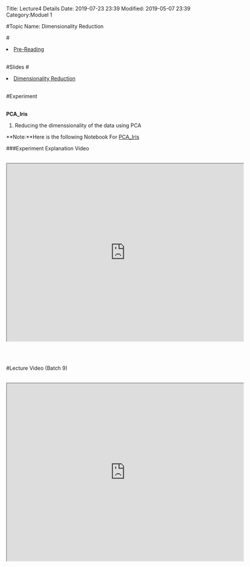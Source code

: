 Title: Lecture4 Details
Date: 2019-07-23 23:39
Modified: 2019-05-07 23:39
Category:Moduel 1

#Topic Name: Dimensionality Reduction<br>

#<li><a href="https://drive.google.com/file/d/1U76jTQvAfe4_21KZOD4MYwnr3KNSsO5E/view?usp=sharing" target="_blank">Pre-Reading</a></li> <br>

#Slides
#<li><a href="https://drive.google.com/drive/u/0/folders/12rE0aoeZ-jNSvqJmK-0h5gdQ_FF0qoPh" target="_blank">Dimensionality Reduction</a></li> <br>



#Experiment<br><br>

**PCA_Iris**

1. Reducing the  dimenssionality of the data using PCA

**Note:**Here is the following Notebook For [PCA_Iris](https://drive.google.com/file/d/1VkNsby7vQPjhD3pnhfgkgpaLyVSF_Sy1/view?usp=sharing)

###Experiment Explanation Video <br><br>
<iframe src="https://cdn.talentsprint.com/aiml/AIML_BATCH_HYD_7/Week_1/pca.mp4"width="640" height="480"></iframe>

<br><br>

#Lecture Video (Batch 9) <br><br>
<iframe src="https://videoken.com/embed/vkene-oDRbG_QrOQ"width="640" height="480"></iframe>







